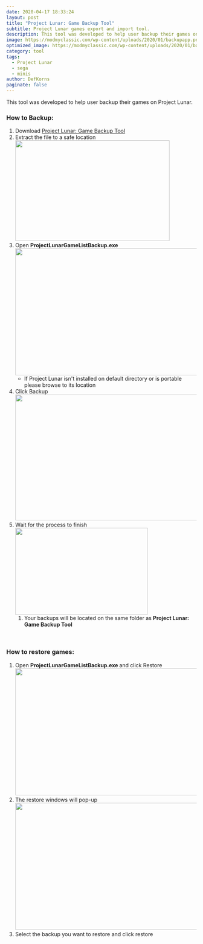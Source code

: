 ```yaml
---
date: 2020-04-17 18:33:24
layout: post
title: "Project Lunar: Game Backup Tool"
subtitle: Project Lunar games export and import tool.
description: This tool was developed to help user backup their games on Project Lunar.
image: https://modmyclassic.com/wp-content/uploads/2020/01/backupapp.png
optimized_image: https://modmyclassic.com/wp-content/uploads/2020/01/backupapp.png
category: tool
tags:
  - Project Lunar
  - sega
  - minis
author: DefKorns
paginate: false
---
```


This tool was developed to help user backup their games on Project Lunar.
<h3>How to Backup:</h3>
<ol>
 	<li>Download <a href="/assets/img/uploads/project_lunar_game_backup_tool.zip">Project Lunar: Game Backup Tool</a></li>
 	<li>Extract the file to a safe location
<img class="alignnone size-full wp-image-5304" src="https://modmyclassic.com/wp-content/uploads/2020/01/extract.png" alt="" width="408" height="266" /></li>
 	<li>Open <strong><strong>ProjectLunarGameListBackup.exe
</strong></strong><img class="alignnone size-full wp-image-5305" src="https://modmyclassic.com/wp-content/uploads/2020/01/backupapp.png" alt="" width="590" height="336" />
<ul>
 	<li>If Project Lunar isn't installed on default directory or is portable please browse to its location</li>
</ul>
</li>
 	<li>Click Backup
<img class="alignnone size-full wp-image-5308" src="https://modmyclassic.com/wp-content/uploads/2020/01/backupapp-progress.png" alt="" width="590" height="333" /></li>
 	<li>Wait for the process to finish
<img class="alignnone size-full wp-image-5307" src="https://modmyclassic.com/wp-content/uploads/2020/01/backupapp-complete.png" alt="" width="350" height="230" />
<ol>
 	<li>Your backups will be located on the same folder as <strong>Project Lunar: Game Backup Tool</strong></li>
</ol>
</li>
</ol>
&nbsp;
<h3>How to restore games:</h3>
<ol>
 	<li>Open <strong><strong>ProjectLunarGameListBackup.exe </strong></strong>and click Restore<strong><strong>
</strong></strong><img class="alignnone size-full wp-image-5305" src="https://modmyclassic.com/wp-content/uploads/2020/01/backupapp.png" alt="" width="590" height="336" /></li>
 	<li>The restore windows will pop-up
<img class="alignnone size-full wp-image-5309" src="https://modmyclassic.com/wp-content/uploads/2020/01/backupapp-restore.png" alt="" width="590" height="336" /></li>
 	<li>Select the backup you want to restore and click restore</li>
</ol>
&nbsp;